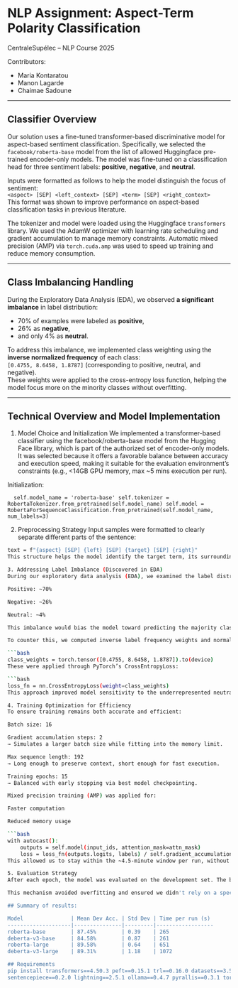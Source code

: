 
# NLP Assignment: Aspect-Term Polarity Classification
CentraleSupélec – NLP Course 2025


Contributors:
- Maria Kontaratou
- Manon Lagarde
- Chaimae Sadoune

---

## Classifier Overview

Our solution uses a fine-tuned transformer-based discriminative model for aspect-based sentiment classification. Specifically, we selected the `facebook/roberta-base` model from the list of allowed Huggingface pre-trained encoder-only models. The model was fine-tuned on a classification head for three sentiment labels: **positive**, **negative**, and **neutral**.

Inputs were formatted as follows to help the model distinguish the focus of sentiment:  
`<aspect> [SEP] <left_context> [SEP] <term> [SEP] <right_context>`  
This format was shown to improve performance on aspect-based classification tasks in previous literature.

The tokenizer and model were loaded using the Huggingface `transformers` library. We used the AdamW optimizer with learning rate scheduling and gradient accumulation to manage memory constraints. Automatic mixed precision (AMP) via `torch.cuda.amp` was used to speed up training and reduce memory consumption.

---

## Class Imbalancing Handling
During the Exploratory Data Analysis (EDA), we observed **a significant imbalance** in label distribution:  
- 70% of examples were labeled as **positive**,  
- 26% as **negative**,  
- and only 4% as **neutral**.

To address this imbalance, we implemented class weighting using the **inverse normalized frequency** of each class:  
`[0.4755, 8.6458, 1.8787]` (corresponding to positive, neutral, and negative).  
These weights were applied to the cross-entropy loss function, helping the model focus more on the minority classes without overfitting.

---

## Technical Overview and Model Implementation
1. Model Choice and Initialization
We implemented a transformer-based classifier using the facebook/roberta-base model from the Hugging Face library, which is part of the authorized set of encoder-only models. It was selected because it offers a favorable balance between accuracy and execution speed, making it suitable for the evaluation environment’s constraints (e.g., <14GB GPU memory, max ~5 mins execution per run).

Initialization:

` 
self.model_name = 'roberta-base'
self.tokenizer = RobertaTokenizer.from_pretrained(self.model_name)
self.model = RobertaForSequenceClassification.from_pretrained(self.model_name, num_labels=3)` 

2. Preprocessing Strategy
Input samples were formatted to clearly separate different parts of the sentence:

```bash
text = f"{aspect} [SEP] {left} [SEP] {target} [SEP] {right}"
This structure helps the model identify the target term, its surrounding context, and the aspect category, all of which are crucial for accurate aspect-term polarity classification.

3. Addressing Label Imbalance (Discovered in EDA)
During our exploratory data analysis (EDA), we examined the label distribution in both traindata.csv and devdata.csv and found a significant imbalance:

Positive: ~70%

Negative: ~26%

Neutral: ~4%

This imbalance would bias the model toward predicting the majority class, thus hurting performance on minority classes, especially neutral.

To counter this, we computed inverse label frequency weights and normalized them to avoid over-scaling. The weights used were:

```bash
class_weights = torch.tensor([0.4755, 8.6458, 1.8787]).to(device)
These were applied through PyTorch’s CrossEntropyLoss:

```bash
loss_fn = nn.CrossEntropyLoss(weight=class_weights)
This approach improved model sensitivity to the underrepresented neutral and negative classes.

4. Training Optimization for Efficiency
To ensure training remains both accurate and efficient:

Batch size: 16

Gradient accumulation steps: 2
→ Simulates a larger batch size while fitting into the memory limit.

Max sequence length: 192
→ Long enough to preserve context, short enough for fast execution.

Training epochs: 15
→ Balanced with early stopping via best model checkpointing.

Mixed precision training (AMP) was applied for:

Faster computation

Reduced memory usage

```bash
with autocast():
    outputs = self.model(input_ids, attention_mask=attn_mask)
    loss = loss_fn(outputs.logits, labels) / self.gradient_accumulation_steps
This allowed us to stay within the ~4.5-minute window per run, without compromising accuracy.

5. Evaluation Strategy
After each epoch, the model was evaluated on the development set. The best-performing model across epochs (based on dev accuracy) was retained for final predictions.

This mechanism avoided overfitting and ensured we didn't rely on a specific epoch, making the system more robust.

## Summary of results:

Model               | Mean Dev Acc. | Std Dev | Time per run (s)
--------------------|---------------|---------|------------------
roberta-base        | 87.45%        | 0.39    | 265
deberta-v3-base     | 84.58%        | 0.87    | 261
roberta-large       | 89.58%        | 0.64    | 651
deberta-v3-large    | 89.31%        | 1.18    | 1072

## Requirements
pip install transformers==4.50.3 peft==0.15.1 trl==0.16.0 datasets==3.5.0 \
sentencepiece==0.2.0 lightning==2.5.1 ollama==0.4.7 pyrallis==0.3.1 torch==2.6.0
